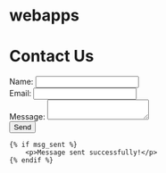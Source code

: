 # webapps
<!DOCTYPE html>
<html lang="en">
<head>
    <meta charset="UTF-8">
    <meta name="viewport" content="width=device-width, initial-scale=1.0">
    <title>Contact</title>
</head>
<body>
    <h1>Contact Us</h1>
    <form method="post">
        <label for="name">Name:</label>
        <input type="text" id="name" name="name" required>
        <br>
        <label for="email">Email:</label>
        <input type="email" id="email" name="email" required>
        <br>
        <label for="message">Message:</label>
        <textarea id="message" name="message" required></textarea>
        <br>
        <button type="submit">Send</button>
    </form>

    {% if msg_sent %}
        <p>Message sent successfully!</p>
    {% endif %}
</body>
</html>
